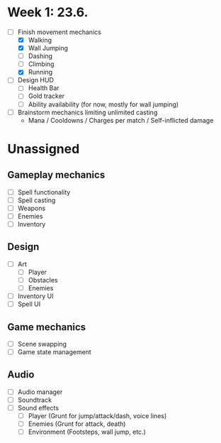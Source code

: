 # Week 1: 23.6.
- [ ] Finish movement mechanics
  - [x] Walking
  - [x] Wall Jumping
  - [ ] Dashing
  - [ ] Climbing
  - [x] Running
- [ ] Design HUD
  - [ ] Health Bar
  - [ ] Gold tracker
  - [ ] Ability availability (for now, mostly for wall jumping)
- [ ] Brainstorm mechanics limiting unlimited casting
  - Mana / Cooldowns / Charges per match / Self-inflicted damage


# Unassigned
## Gameplay mechanics
- [ ] Spell functionality
- [ ] Spell casting
- [ ] Weapons
- [ ] Enemies
- [ ] Inventory
## Design
- [ ] Art
  - [ ] Player
  - [ ] Obstacles
  - [ ] Enemies
- [ ] Inventory UI
- [ ] Spell UI
## Game mechanics
- [ ] Scene swapping
- [ ] Game state management
## Audio
- [ ] Audio manager
- [ ] Soundtrack
- [ ] Sound effects
  - [ ] Player (Grunt for jump/attack/dash, voice lines)
  - [ ] Enemies (Grunt for attack, death)
  - [ ] Environment (Footsteps, wall jump, etc.)
